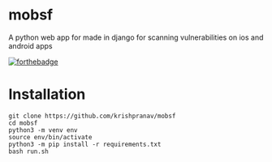 # mobsf
A python web app for made in django for scanning vulnerabilities on ios and android apps

[![forthebadge](https://forthebadge.com/images/badges/made-with-python.svg)](https://forthebadge.com)

# Installation
```
git clone https://github.com/krishpranav/mobsf
cd mobsf
python3 -m venv env 
source env/bin/activate
python3 -m pip install -r requirements.txt
bash run.sh
```
